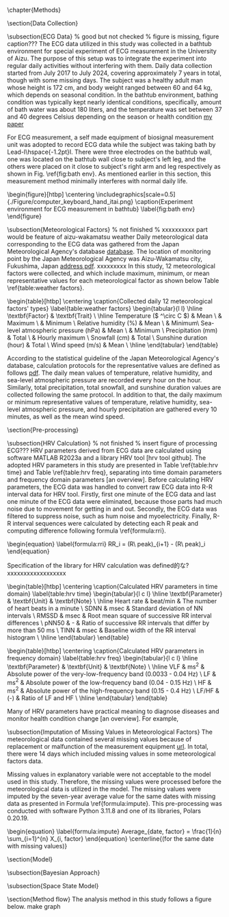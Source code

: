 \chapter{Methods}

\section{Data Collection}

\subsection{ECG Data}
% good but not checked
% figure is missing, figure caption???
The ECG data utilized in this study was collected in a bathtub environment for special experiment of ECG measurement in the University of Aizu. The purpose of this setup was to integrate the experiment into regular daily activities without interfering with them. Daily data collection started from July 2017 to July 2024, covering approximately 7 years in total, though with some missing days. The subject was a healthy adult man whose height is 172 cm, and body weight ranged between 60 and 64 kg, which depends on seasonal condition. In the bathtub environment, bathing condition was typically kept nearly identical conditions, specifically, amount of bath water was about 180 liters, and the temperature was set between 37 and 40 degrees Celsius depending on the season or health condition [my paper]

For ECG measurement, a self made equipment of biosignal measurement unit was adopted to record ECG data while the subject was taking bath by Lead-I\hspace{-1.2pt}I. There were three electrodes on the bathtub wall, one was located on the bathtub wall close to subject's left leg, and the others were placed on it close to subject's right arm and leg respectively as shown in Fig. \ref{fig:bath env}. As mentioned earlier in this section, this measurement method minimally interferes with normal daily life.

\begin{figure}[htbp]
    \centering
    \includegraphics[scale=0.5]{./Figure/computer_keyboard_hand_itai.png}
    \caption{Experiment environment for ECG measurement in bathtub}
    \label{fig:bath env}
\end{figure}

\subsection{Meteorological Factors}
% not finished
% xxxxxxxxxx part would be feature of aizu-wakamatsu weather
Daily meteorological data corresponding to the ECG data was gathered from the Japan Meteorological Agency's database [database]. The location of monitoring point by the Japan Meteorological Agency was Aizu-Wakamatsu city, Fukushima, Japan [address pdf]. xxxxxxxxx In this study, 12 meteorological factors were collected, and which include maximum, minimum, or mean representative values for each meteorological factor as shown below Table \ref{table:weather factors}.

\begin{table}[htbp]
  \centering
  \caption{Collected daily 12 meteorological factors' types}
  \label{table:weather factors}
  \begin{tabular}{l l}
    \hline
    \textbf{Factor} & \textbf{Trait} \\
    \hline
    Temperature ($ ^\circ C $) & Mean \\
                               & Maximum \\
                               & Minimum \\
    Relative humidity (\%) & Mean \\
                           & Minimum\\
    Sea-level atmospheric pressure (hPa) & Mean \\
                                         & Minimum \\
    Precipitation (mm) & Total \\
                       & Hourly maximum \\
    Snowfall (cm) & Total \\
    Sunshine duration (hour) & Total \\
    Wind speed (m/s) & Mean \\
    \hline
  \end{tabular}
\end{table}

According to the statistical guideline of the Japan Meteorological Agency's database, calculation protocols for the representative values are defined as follows [pdf]. The daily mean values of temperature, relative humidity, and sea-level atmospheric pressure are recorded every hour on the hour. Similarly, total precipitation, total snowfall, and sunshine duration values are collected following the same protocol. In addition to that, the daily maximum or minimum representative values of temperature, relative humidity, sea-level atmospheric pressure, and hourly precipitation are gathered every 10 minutes, as well as the mean wind speed.

\section{Pre-processing}

\subsection{HRV Calculation}
% not finished
% insert figure of processing ECG???
HRV parameters derived from ECG data are calculated using software MATLAB R2023a and a library HRV tool [hrv tool github]. The adopted HRV parameters in this study are presented in Table \ref{table:hrv time} and Table \ref{table:hrv freq}, separating into time domain parameters and frequency domain parameters [an overview]. Before calculating HRV parameters, the ECG data was handled to convert raw ECG data into R-R interval data for HRV tool. Firstly, first one minute of the ECG data and last one minute of the ECG data were eliminated, because those parts had much noise due to movement for getting in and out. Secondly, the ECG data was filtered to suppress noise, such as hum noise and myoelectricity. Finally, R-R interval sequences were calculated by detecting each R peak and computing difference following formula \ref{formula:rri}.

\begin{equation}
\label{formula:rri}
RR_i = (R\ peak)_{i+1} - (R\ peak)_i
\end{equation}

Specification of the library for HRV calculation was defined的な?xxxxxxxxxxxxxxxxxx

\begin{table}[htbp]
    \centering
    \caption{Calculated HRV parameters in time domain}
    \label{table:hrv time}
    \begin{tabular}{l c l}
    \hline
    \textbf{Parameter} & \textbf{Unit} & \textbf{Note} \\ \hline
    Heart rate & beat/min & The number of heart beats in a minute \\
    SDNN       & msec & Standard deviation of NN intervals \\
    RMSSD      & msec & Root mean square of successive RR interval differences \\
    pNN50      & -  & Ratio of successive RR intervals that differ by more than 50 ms \\
    TINN       & msec & Baseline width of the RR interval histogram \\
    \hline
    \end{tabular}
\end{table}

\begin{table}[htbp]
    \centering
    \caption{Calculated HRV parameters in frequency domain}
    \label{table:hrv freq}
    \begin{tabular}{l c l}
    \hline
    \textbf{Parameter} & \textbf{Unit} & \textbf{Note} \\ \hline
    VLF   & ms$^2$ & Absolute power of the very-low-frequency band (0.0033 - 0.04 Hz) \\
    LF    & ms$^2$ & Absolute power of the low-frequency band (0.04 - 0.15 Hz) \\
    HF    & ms$^2$ & Absolute power of the high-frequency band (0.15 - 0.4 Hz) \\
    LF/HF & (-)    & Ratio of LF and HF \\
    \hline
    \end{tabular}
\end{table}

Many of HRV parameters have practical meaning to diagnose diseases and monitor health condition change [an overview]. For example, 


\subsection{Imputation of Missing Values in Meteorological Factors}
The meteorological data contained several missing values because of replacement or malfunction of the measurement equipment [url]. In total, there were 14 days which included missing values in some meteorological factors data.

Missing values in explanatory variable were not acceptable to the model used in this study. Therefore, the missing values were processed before the meteorological data is utilized in the model. The missing values were imputed by the seven-year average value for the same dates with missing data as presented in Formula \ref{formula:impute}. This pre-processing was conducted with software Python 3.11.8 and one of its libraries, Polars 0.20.19.

\begin{equation}
\label{formula:impute}
Average_{date, factor} = \frac{1}{n} \sum_{i=1}^{n} X_{i, factor}
\end{equation}
\centerline{(for the same date with missing values)}


\section{Model}

\subsection{Bayesian Approach}

\subsection{Space State Model}

\section{Method flow}
The analysis method in this study follows a figure below.
make graph



[my paper]: https://ieeexplore.ieee.org/document/10359319
[database]: https://www.data.jma.go.jp/stats/etrn/index.php
[address pdf]: https://www.jma-net.go.jp/fukushima/gyoumu/wakamatsu.html
[pdf]: https://www.data.jma.go.jp/stats/data/kaisetu/shishin/shishin_all.pdf
[url]: https://www.data.jma.go.jp/stats/etrn/kako_data.html
